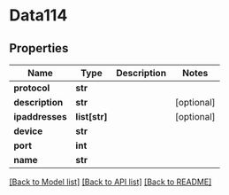 # Data114

## Properties
Name | Type | Description | Notes
------------ | ------------- | ------------- | -------------
**protocol** | **str** |  | 
**description** | **str** |  | [optional] 
**ipaddresses** | **list[str]** |  | [optional] 
**device** | **str** |  | 
**port** | **int** |  | 
**name** | **str** |  | 

[[Back to Model list]](../README.md#documentation-for-models) [[Back to API list]](../README.md#documentation-for-api-endpoints) [[Back to README]](../README.md)


